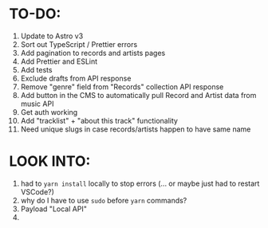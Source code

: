 # TO-DO:

1. Update to Astro v3
2. Sort out TypeScript / Prettier errors
3. Add pagination to records and artists pages
4. Add Prettier and ESLint
5. Add tests
6. Exclude drafts from API response
7. Remove "genre" field from "Records" collection API response
8. Add button in the CMS to automatically pull Record and Artist data from music API
9. Get auth working
10. Add "tracklist" + "about this track" functionality
11. Need unique slugs in case records/artists happen to have same name

# LOOK INTO:

1. had to `yarn install` locally to stop errors (... or maybe just had to restart VSCode?)
2. why do I have to use `sudo` before `yarn` commands?
3. Payload "Local API"
4.
